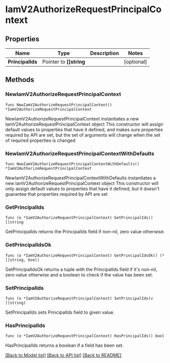 # IamV2AuthorizeRequestPrincipalContext

## Properties

Name | Type | Description | Notes
------------ | ------------- | ------------- | -------------
**PrincipalIds** | Pointer to **[]string** |  | [optional] 

## Methods

### NewIamV2AuthorizeRequestPrincipalContext

`func NewIamV2AuthorizeRequestPrincipalContext() *IamV2AuthorizeRequestPrincipalContext`

NewIamV2AuthorizeRequestPrincipalContext instantiates a new IamV2AuthorizeRequestPrincipalContext object
This constructor will assign default values to properties that have it defined,
and makes sure properties required by API are set, but the set of arguments
will change when the set of required properties is changed

### NewIamV2AuthorizeRequestPrincipalContextWithDefaults

`func NewIamV2AuthorizeRequestPrincipalContextWithDefaults() *IamV2AuthorizeRequestPrincipalContext`

NewIamV2AuthorizeRequestPrincipalContextWithDefaults instantiates a new IamV2AuthorizeRequestPrincipalContext object
This constructor will only assign default values to properties that have it defined,
but it doesn't guarantee that properties required by API are set

### GetPrincipalIds

`func (o *IamV2AuthorizeRequestPrincipalContext) GetPrincipalIds() []string`

GetPrincipalIds returns the PrincipalIds field if non-nil, zero value otherwise.

### GetPrincipalIdsOk

`func (o *IamV2AuthorizeRequestPrincipalContext) GetPrincipalIdsOk() (*[]string, bool)`

GetPrincipalIdsOk returns a tuple with the PrincipalIds field if it's non-nil, zero value otherwise
and a boolean to check if the value has been set.

### SetPrincipalIds

`func (o *IamV2AuthorizeRequestPrincipalContext) SetPrincipalIds(v []string)`

SetPrincipalIds sets PrincipalIds field to given value.

### HasPrincipalIds

`func (o *IamV2AuthorizeRequestPrincipalContext) HasPrincipalIds() bool`

HasPrincipalIds returns a boolean if a field has been set.


[[Back to Model list]](../README.md#documentation-for-models) [[Back to API list]](../README.md#documentation-for-api-endpoints) [[Back to README]](../README.md)


